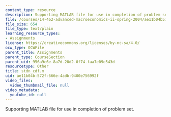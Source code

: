 ```yaml
---
content_type: resource
description: Supporting MATLAB file for use in completion of problem set.
file: /courses/14-462-advanced-macroeconomics-ii-spring-2004/ae11b04b572f666e4adb9400e756992f_stdn_cdf.m
file_size: 654
file_type: text/plain
learning_resource_types:
- Assignments
license: https://creativecommons.org/licenses/by-nc-sa/4.0/
ocw_type: OCWFile
parent_title: Assignments
parent_type: CourseSection
parent_uid: 956a9c6e-8a7d-20d2-0f74-faa7e09e543d
resourcetype: Other
title: stdn_cdf.m
uid: ae11b04b-572f-666e-4adb-9400e756992f
video_files:
  video_thumbnail_file: null
video_metadata:
  youtube_id: null
---
```

Supporting MATLAB file for use in completion of problem set.